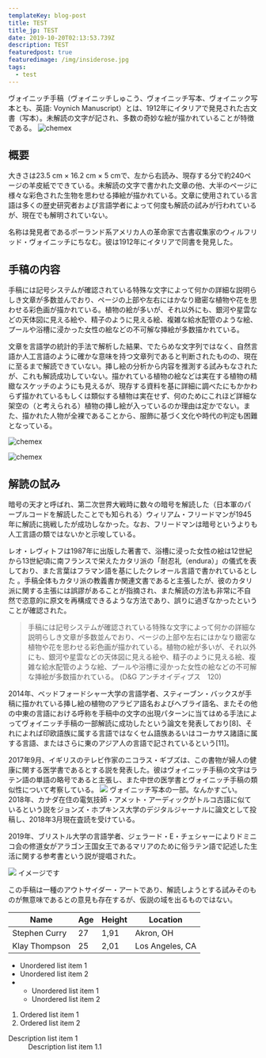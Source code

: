 ```yaml
---
templateKey: blog-post
title: TEST
title_jp: TEST
date: 2019-10-20T02:13:53.739Z
description: TEST
featuredpost: true
featuredimage: /img/insiderose.jpg
tags:
  - test
---
```


ヴォイニッチ手稿（ヴォイニッチしゅこう、ヴォイニッチ写本、ヴォイニック写本とも、英語: Voynich Manuscript）とは、1912年にイタリアで発見された古文書（写本）。未解読の文字が記され、多数の奇妙な絵が描かれていることが特徴である。
![chemex](/img/68r.jpg)
## 概要

大きさは23.5 cm × 16.2 cm × 5 cmで、左から右読み、現存する分で約240ページの羊皮紙でできている。未解読の文字で書かれた文章の他、大半のページに様々な彩色された生物を思わせる挿絵が描かれている。文章に使用されている言語は多くの歴史研究者および言語学者によって何度も解読の試みが行われているが、現在でも解明されていない。

名称は発見者であるポーランド系アメリカ人の革命家で古書収集家のウィルフリッド・ヴォイニッチにちなむ。彼は1912年にイタリアで同書を発見した。

## 手稿の内容

手稿には記号システムが確認されている特殊な文字によって何かの詳細な説明らしき文章が多数並んでおり、ページの上部や左右にはかなり緻密な植物や花を思わせる彩色画が描かれている。植物の絵が多いが、それ以外にも、銀河や星雲などの天体図に見える絵や、精子のように見える絵、複雑な給水配管のような絵、プールや浴槽に浸かった女性の絵などの不可解な挿絵が多数描かれている。

文章を言語学の統計的手法で解析した結果、でたらめな文字列ではなく、自然言語か人工言語のように確かな意味を持つ文章列であると判断されたものの、現在に至るまで解読できていない。挿し絵の分析から内容を推測する試みもなされたが、これも解読成功していない。描かれている植物の絵などは実在する植物の精緻なスケッチのようにも見えるが、現存する資料を基に詳細に調べたにもかかわらず描かれているもしくは類似する植物は実在せず、何のためにこれほど詳細な架空の（と考えられる）植物の挿し絵が入っているのか理由は定かでない。また、描かれた人物が全裸であることから、服飾に基づく文化や時代の判定も困難となっている。

![chemex](/img/Voynich_Manuscript_(170).jpg)

![chemex](/img/Voynich_Manuscript_(32).jpg)


## 解読の試み

暗号の天才と呼ばれ、第二次世界大戦時に数々の暗号を解読した（日本軍のパープルコードを解読したことでも知られる）ウィリアム・フリードマンが1945年に解読に挑戦したが成功しなかった。なお、フリードマンは暗号というよりも人工言語の類ではないかと示唆している。

レオ・レヴィトフは1987年に出版した著書で、浴槽に浸った女性の絵は12世紀から13世紀頃に南フランスで栄えたカタリ派の「耐忍礼（endura）」の儀式を表しており、また言葉はフラマン語を基にしたクレオール言語で書かれているとした 。手稿全体もカタリ派の教義書か関連文書であると主張したが、彼のカタリ派に関する主張には誤謬があることが指摘され、また解読の方法も非常に不自然で恣意的に原文を再構成できるような方法であり、誤りに過ぎなかったということが確認された。
<blockquote>
手稿には記号システムが確認されている特殊な文字によって何かの詳細な説明らしき文章が多数並んでおり、ページの上部や左右にはかなり緻密な植物や花を思わせる彩色画が描かれている。植物の絵が多いが、それ以外にも、銀河や星雲などの天体図に見える絵や、精子のように見える絵、複雑な給水配管のような絵、プールや浴槽に浸かった女性の絵などの不可解な挿絵が多数描かれている。
(D&G アンチオイディプス　120)
</blockquote>

2014年、ベッドフォードシャー大学の言語学者、スティーブン・バックスが手稿に描かれている挿し絵の植物のアラビア語名およびヘブライ語名、またその他の中東の言語における呼称を手稿中の文字の出現パターンに当てはめる手法によってヴォイニッチ手稿の一部解読に成功したという論文を発表しており[8]、それによれば印欧語族に属する言語ではなくセム語族あるいはコーカサス諸語に属する言語、またはさらに東のアジア人の言語で記されているという[11]。

2017年9月、イギリスのテレビ作家のニコラス・ギブズは、この書物が婦人の健康に関する医学書であるとする説を発表した。彼はヴォイニッチ手稿の文字はラテン語の単語の略号であると主張し、また中世の医学書とヴォイニッチ手稿の類似性について考察している。
<span class="innerImage floatLeft imageM"> 
  <img src="/img/68r.jpg"/>
  <span class="imageCaption">
    ヴォイニッチ写本の一部。なんかすごい。
  </span> 
</span>
2018年、カナダ在住の電気技師・アメット・アーディックがトルコ古語に似ているという説をジョンズ・ホプキンス大学のデジタルジャーナルに論文として投稿し、2018年3月現在査読を受けている。

2019年、ブリストル大学の言語学者、ジェラード・E・チェシャーによりドミニコ会の修道女がアラゴン王国女王であるマリアのために俗ラテン語で記述した生活に関する参考書という説が提唱された。

<span class="innerImage floatRight imageS"> 
  <img src="/img/68r.jpg"/>
  <span class="imageCaption">
    イメージです
  </span> 
</span>

この手稿は一種のアウトサイダー・アートであり、解読しようとする試みそのものが無意味であるとの意見も存在するが、仮説の域を出るものではない。

<table>
  <thead>
    <tr>
      <th>Name</th>
      <th>Age</th>
      <th>Height</th>
      <th>Location</th>
    </tr>
  </thead>
  <tbody>
    <tr>
      <td>Stephen Curry</td>
      <td>27</td>
      <td>1,91</td>
      <td>Akron, OH</td>
    </tr>
    <tr>
      <td>Klay Thompson</td>
      <td>25</td>
      <td>2,01</td>
      <td>Los Angeles, CA</td>
    </tr>
  </tbody>
</table>


<ul>
  <li>Unordered list item 1</li>
  <li>Unordered list item 2</li>
  <li>
    <ul>  
      <li>Unordered list item 1</li>
      <li>Unordered list item 2</li>
    </ul>
  </li>
</ul>


<ol>
  <li>Ordered list item 1</li>
  <li>Ordered list item 2</li>
</ol>


<dl>
  <dt>Description list item 1</dt>
  <dd>Description list item 1.1</dd>
</dl>
